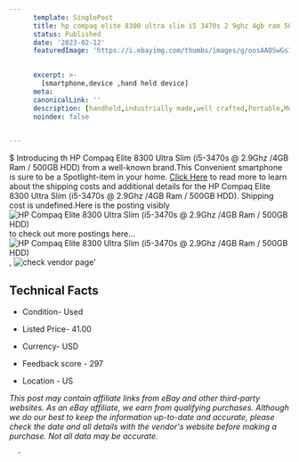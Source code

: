 ```yaml
---
      template: SinglePost
      title: hp compaq elite 8300 ultra slim i5 3470s 2 9ghz 4gb ram 500gb hdd 
      status: Published
      date: '2023-02-12'
      featuredImage: 'https://i.ebayimg.com/thumbs/images/g/oosAAOSwGs1j5rZY/s-l225.jpg'
       

      excerpt: >-
        [smartphone,device ,hand held device]
      meta:
      canonicalLink: ''
      description: [handheld,industrially made,well crafted,Portable,Mobile,Compact,Convenient,Lightweight,Maneuverable,Man-portable,Miniature,Carriable,Hand-held,Light,Holdable,Transportable,Mobile device,Pocket-sized,On-the-go,Wireless,Cordless,Compact size,Convenient size, smartphone,device ,hand held device]
      noindex: false
      

---
```

$
      Introducing th HP Compaq Elite 8300 Ultra Slim (i5-3470s @ 2.9Ghz /4GB Ram / 500GB HDD) from a well-known brand.This Convenient smartphone is sure to be a Spotlight-item in your home. [Click Here](https://www.ebay.com/itm/125765857878?hash=item1d483ab256%3Ag%3AoosAAOSwGs1j5rZY&mkevt=1&mkcid=1&mkrid=711-53200-19255-0&campid=%253CePNCampaignId%253E&customid=%253CreferenceId%253E&toolid=10049) to read more to learn about the shipping costs and additional details for the HP Compaq Elite 8300 Ultra Slim (i5-3470s @ 2.9Ghz /4GB Ram / 500GB HDD). Shipping cost is undefined.Here is the posting visibly ![HP Compaq Elite 8300 Ultra Slim (i5-3470s @ 2.9Ghz /4GB Ram / 500GB HDD)](https://i.ebayimg.com/thumbs/images/g/oosAAOSwGs1j5rZY/s-l225.jpg) to check out more postings here... ![HP Compaq Elite 8300 Ultra Slim (i5-3470s @ 2.9Ghz /4GB Ram / 500GB HDD)](https://i.ebayimg.com/images/g/oosAAOSwGs1j5rZY/s-l1600.jpg), ![check vendor page](https://origin-galleryplus.ebayimg.com/ws/web/125765857878_2_0_1/225x225.jpg,https://origin-galleryplus.ebayimg.com/ws/web/125765857878_3_0_1/225x225.jpg,https://origin-galleryplus.ebayimg.com/ws/web/125765857878_4_0_1/225x225.jpg,https://origin-galleryplus.ebayimg.com/ws/web/125765857878_5_0_1/225x225.jpg,https://origin-galleryplus.ebayimg.com/ws/web/125765857878_6_0_1/225x225.jpg,https://origin-galleryplus.ebayimg.com/ws/web/125765857878_7_0_1/225x225.jpg)'

      

 ## Technical Facts 



     
      

 - Condition- Used 


      

 - Listed Price- 41.00 


      

 - Currency- USD 


      

 - Feedback score - 297 


      

 - Location - US 


      
      

 *_This post may contain affiliate links from eBay and other third-party websites. As an eBay affiliate, we earn from qualifying purchases. Although we do our best to keep the information up-to-date and accurate, please check the date and all details with the vendor's website before making a purchase. Not all data may be accurate._*




      -
